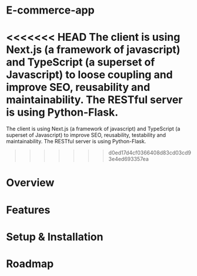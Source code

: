 # E-commerce-app

<<<<<<< HEAD
The client is using Next.js (a framework of javascript) and TypeScript (a superset of Javascript) to loose coupling and improve SEO, reusability and maintainability. The RESTful server is using Python-Flask.
=======
The client is using Next.js (a framework of javascript) and TypeScript (a superset of Javascript) to improve SEO, reusability, testability and maintainability. The RESTful server is using Python-Flask.
>>>>>>> d0ed17d4cf0366408d83cd03cd93e4ed693357ea

# Overview


# Features


# Setup & Installation

# Roadmap
